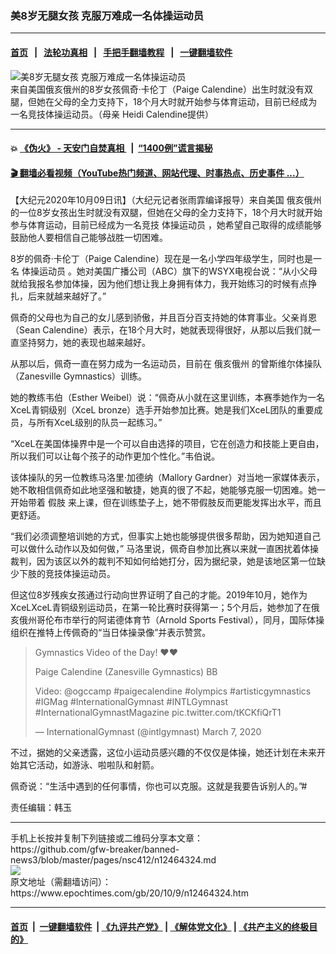 ### 美8岁无腿女孩 克服万难成一名体操运动员
------------------------

#### [首页](https://github.com/gfw-breaker/banned-news3/blob/master/README.md) &nbsp;&nbsp;|&nbsp;&nbsp; [法轮功真相](https://github.com/begood0513/basic/blob/master/README.md)  &nbsp;&nbsp;|&nbsp;&nbsp; [手把手翻墙教程](https://github.com/gfw-breaker/guides/wiki)  &nbsp;&nbsp;|&nbsp;&nbsp; [一键翻墙软件](https://github.com/gfw-breaker/nogfw/blob/master/README.md)  



<div><img alt="美8岁无腿女孩 克服万难成一名体操运动员" class="attachment-djy_600_400 size-djy_600_400 wp-post-image" src="https://i.epochtimes.com/assets/uploads/2020/10/Paige-photo-contest.03-1200x1600-600x400.jpg"/>
<div class="caption">
 来自美国俄亥俄州的8岁女孩佩奇·卡伦丁（Paige Calendine）出生时就没有双腿，但她在父母的全力支持下，18个月大时就开始参与体育运动，目前已经成为一名竞技体操运动员。（母亲 Heidi Calendine提供）
</div></div><hr/>

#### 💥 [《伪火》 - 天安门自焚真相 ](http://158.247.195.190:10000/videos/blog/weihuo.html)&nbsp; |&nbsp; [“1400例”谎言揭秘  ](http://158.247.195.190:10000/videos/blog/jiexi1400.html)

#### [ 🎬  翻墙必看视频（YouTube热门频道、网站代理、时事热点、历史事件 ...）](https://github.com/gfw-breaker/links/blob/master/banned.md)

<div><p>
 【大纪元2020年10月09日讯】（大纪元记者张雨霏编译报导）来自美国
 <ok href="https://www.epochtimes.com/gb/tag/%E4%BF%84%E4%BA%A5%E4%BF%84%E5%B7%9E.html">
  俄亥俄州
 </ok>
 的一位8岁女孩出生时就没有双腿，但她在父母的全力支持下，18个月大时就开始参与体育运动，目前已经成为一名竞技
 <ok href="https://www.epochtimes.com/gb/tag/%E4%BD%93%E6%93%8D%E8%BF%90%E5%8A%A8%E5%91%98.html">
  体操运动员
 </ok>
 ，她希望自己取得的成绩能够鼓励他人要相信自己能够战胜一切困难。
</p>
<p>
 8岁的佩奇·卡伦丁（Paige Calendine）现在是一名小学四年级学生，同时也是一名
 <ok href="https://www.epochtimes.com/gb/tag/%E4%BD%93%E6%93%8D%E8%BF%90%E5%8A%A8%E5%91%98.html">
  体操运动员
 </ok>
 。她对美国广播公司（ABC）旗下的WSYX电视台说：“从小父母就给我报名参加体操，因为他们想让我上身拥有体力，我开始练习的时候有点挣扎，后来就越来越好了。”
</p>
<p>
 佩奇的父母也为自己的女儿感到骄傲，并且百分百支持她的体育事业。父亲肖恩（Sean Calendine）表示，在18个月大时，她就表现得很好，从那以后我们就一直坚持努力，她的表现也越来越好。
</p>
<p>
 从那以后，佩奇一直在努力成为一名运动员，目前在
 <ok href="https://www.epochtimes.com/gb/tag/%E4%BF%84%E4%BA%A5%E4%BF%84%E5%B7%9E.html">
  俄亥俄州
 </ok>
 的曾斯维尔体操队（Zanesville Gymnastics）训练。
</p>
<p>
</p>
<p>
 她的教练韦伯（Esther Weibel）说：“佩奇从小就在这里训练，本赛季她作为一名XceL青铜级别（XceL bronze）选手开始参加比赛。她是我们XceL团队的重要成员，与所有XceL级别的队员一起练习。”
</p>
<p>
 “XceL在美国体操界中是一个可以自由选择的项目，它在创造力和技能上更自由，所以我们可以让每个孩子的动作更加个性化。”韦伯说。
</p>
<p>
 该体操队的另一位教练马洛里·加德纳（Mallory Gardner）对当地一家媒体表示，她不敢相信佩奇如此地坚强和敏捷，她真的很了不起，她能够克服一切困难。她一开始带着
 <ok href="https://www.epochtimes.com/gb/tag/%E5%81%87%E8%82%A2.html">
  假肢
 </ok>
 来上课，但在训练垫子上，她不带假肢反而更能发挥出水平，而且更舒适。
</p>
<p>
 “我们必须调整培训她的方式，但事实上她也能够提供很多帮助，因为她知道自己可以做什么动作以及如何做，” 马洛里说，佩奇自参加比赛以来就一直困扰着体操裁判，因为该区以外的裁判不知如何给她打分，因为据纪录，她是该地区第一位缺少下肢的竞技体操运动员。
</p>
<p>
 但这位8岁残疾女孩通过行动向世界证明了自己的才能。2019年10月，她作为XceLXceL青铜级别运动员，在第一轮比赛时获得第一；5个月后，她参加了在俄亥俄州哥伦布市举行的阿诺德体育节（Arnold Sports Festival），同月，国际体操组织在推特上传佩奇的“当日体操录像”并表示赞赏。
</p>
<blockquote class="twitter-tweet" data-width="550">
 <p dir="ltr" lang="en">
  Gymnastics Video of the Day! ❤️❤️
 </p>
 <p>
  Paige Calendine (Zanesville Gymnastics) BB
 </p>
 <p>
  Video: @ogccamp
  <ok href="https://twitter.com/hashtag/paigecalendine?src=hash&amp;ref_src=twsrc%5Etfw">
   #paigecalendine
  </ok>
  <ok href="https://twitter.com/hashtag/olympics?src=hash&amp;ref_src=twsrc%5Etfw">
   #olympics
  </ok>
  <ok href="https://twitter.com/hashtag/artisticgymnastics?src=hash&amp;ref_src=twsrc%5Etfw">
   #artisticgymnastics
  </ok>
  <ok href="https://twitter.com/hashtag/IGMag?src=hash&amp;ref_src=twsrc%5Etfw">
   #IGMag
  </ok>
  <ok href="https://twitter.com/hashtag/InternationalGymnast?src=hash&amp;ref_src=twsrc%5Etfw">
   #InternationalGymnast
  </ok>
  <ok href="https://twitter.com/hashtag/INTLGymnast?src=hash&amp;ref_src=twsrc%5Etfw">
   #INTLGymnast
  </ok>
  <ok href="https://twitter.com/hashtag/InternationalGymnastMagazine?src=hash&amp;ref_src=twsrc%5Etfw">
   #InternationalGymnastMagazine
  </ok>
  <ok href="https://t.co/tKCKfiQrT1">
   pic.twitter.com/tKCKfiQrT1
  </ok>
 </p>
 <p>
  — InternationalGymnast (@intlgymnast)
  <ok href="https://twitter.com/intlgymnast/status/1236323701953572864?ref_src=twsrc%5Etfw">
   March 7, 2020
  </ok>
 </p>
</blockquote>
<p>
</p>
<p>
 不过，据她的父亲透露，这位小运动员感兴趣的不仅仅是体操，她还计划在未来开始其它活动，如游泳、啦啦队和射箭。
</p>
<p>
 佩奇说：“生活中遇到的任何事情，你也可以克服。这就是我要告诉别人的。”#
</p>
<p>
 责任编辑：韩玉
</p>
</div>
<hr/>
手机上长按并复制下列链接或二维码分享本文章：<br/>
https://github.com/gfw-breaker/banned-news3/blob/master/pages/nsc412/n12464324.md <br/>
<a href='https://github.com/gfw-breaker/banned-news3/blob/master/pages/nsc412/n12464324.md'><img src='https://github.com/gfw-breaker/banned-news3/blob/master/pages/nsc412/n12464324.md.png'/></a> <br/>
原文地址（需翻墙访问）：https://www.epochtimes.com/gb/20/10/9/n12464324.htm


------------------------
#### [首页](https://github.com/gfw-breaker/banned-news3/blob/master/README.md) &nbsp;|&nbsp; [一键翻墙软件](https://github.com/gfw-breaker/nogfw/blob/master/README.md) &nbsp;| [《九评共产党》](https://github.com/gfw-breaker/9ping.md/blob/master/README.md#九评之一评共产党是什么) | [《解体党文化》](https://github.com/gfw-breaker/jtdwh.md/blob/master/README.md) | [《共产主义的终极目的》](https://github.com/gfw-breaker/gczydzjmd.md/blob/master/README.md)


<img src='http://gfw-breaker.win/banned-news3/pages/nsc412/n12464324.md' width='0px' height='0px'/>